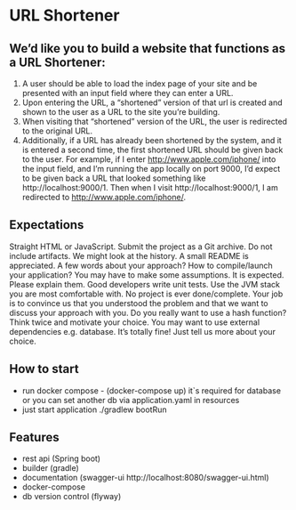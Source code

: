 # URL Shortener

## We’d like you to build a website that functions as a URL Shortener:
 1. A user should be able to load the index page of your site and be presented with an input field where they can enter a URL.
2. Upon entering the URL, a “shortened” version of that url is created and shown to the user as a URL to the site you’re building.
3. When visiting that “shortened” version of the URL, the user is redirected to the original URL.
4. Additionally, if a URL has already been shortened by the system, and it is entered a second time, the first shortened URL should be given back to the user.
For example, if I enter http://www.apple.com/iphone/ into the input field, and I’m running the app locally on port 9000, I’d expect to be given back a URL that looked something like http://localhost:9000/1. Then when I visit http://localhost:9000/1, I am redirected to http://www.apple.com/iphone/.

## Expectations
Straight HTML or JavaScript.
Submit the project as a Git archive. Do not include artifacts. We might look at the history.
A small README is appreciated. A few words about your approach? How to compile/launch your application?
You may have to make some assumptions. It is expected. Please explain them.
Good developers write unit tests.
Use the JVM stack you are most comfortable with.
No project is ever done/complete. Your job is to convince us that you understood the problem and that we want to discuss your approach with you.
Do you really want to use a hash function? Think twice and motivate your choice.
You may want to use external dependencies e.g. database. It’s totally fine! Just tell us more about your choice.

## How to start
- run docker compose - (docker-compose up) it`s required for database or you can set another db via application.yaml in resources
- just start application ./gradlew bootRun

## Features
- rest api (Spring boot)
- builder (gradle)
- documentation (swagger-ui http://localhost:8080/swagger-ui.html)
- docker-compose
- db version control (flyway) 